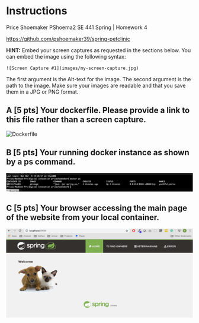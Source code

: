 # Instructions

Price Shoemaker PShoema2 SE 441 Spring | Homework 4

https://github.com/pshoemaker39/spring-petclinic


**HINT:** Embed your screen captures as requested in the sections below. You can embed the image using the following syntax:

```
![Screen Capture #1](images/my-screen-capture.jpg)
```

The first argument is the Alt-text for the image. The second argument is the path to the image. Make sure your images are readable and that you save them in a JPG or PNG format.

## A [5 pts] Your dockerfile. Please provide a link to this file rather than a screen capture. 

![Dockerfile](Dockerfile)

## B [5 pts] Your running docker instance as shown by a ps command.
![Docker ps](images/docker-ps.png)

## C [5 pts] Your browser accessing the main page of the website from your local container.
![Docker Server Running](images/server-running.png)
